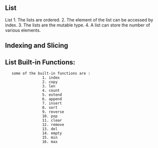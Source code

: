 
## List 

List
      1.	The lists are ordered.
      2.	The element of the list can be accessed by index.
      3.	The lists are the mutable type.
      4.	A list can store the number of various elements.

## Indexing and Slicing
## List Built-in Functions:
       some of the built-in functions are :
                     1. index
                     2. copy
                     3. len
                     4. count
                     5. extend
                     6. append
                     7. insert
                     8. sort
                     9. reverse
                     10. pop
                     11. clear
                     12. remove
                     13. del
                     14. empty 
                     15. min
                     16. max 
